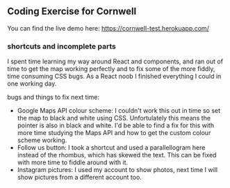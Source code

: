 ## Coding Exercise for Cornwell

You can find the live demo here: https://cornwell-test.herokuapp.com/

### shortcuts and incomplete parts

I spent time learning my way around React and components, and ran out of time to get the map working perfectly and to fix some of the more fiddly, time consuming CSS bugs. As a React noob I finished everything I could in one working day. 

bugs and things to fix next time:
 - Google Maps API colour scheme: I couldn't work this out in time so set the map to black and white using CSS. Unfortulately this means the pointer is also in black and white. I'd be able to find a fix for this with more time studying the Maps API and how to get the custom colour scheme working. 
 - Follow us button: I took a shortcut and used a parallellogram here instead of the rhombus, which has skewed the text. This can be fixed with more time to fiddle around with it.
 - Instagram pictures: I used my account to show photos, next time I will show pictures from a different account too.


